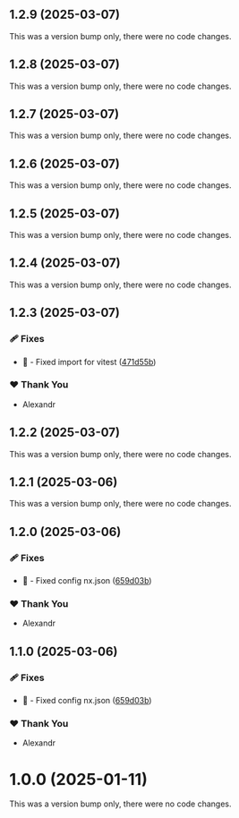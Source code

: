 ## 1.2.9 (2025-03-07)

This was a version bump only, there were no code changes.

## 1.2.8 (2025-03-07)

This was a version bump only, there were no code changes.

## 1.2.7 (2025-03-07)

This was a version bump only, there were no code changes.

## 1.2.6 (2025-03-07)

This was a version bump only, there were no code changes.

## 1.2.5 (2025-03-07)

This was a version bump only, there were no code changes.

## 1.2.4 (2025-03-07)

This was a version bump only, there were no code changes.

## 1.2.3 (2025-03-07)

### 🩹 Fixes

- 🐛 - Fixed import for vitest ([471d55b](https://github.com/Zilero232/dev-config-hub/commit/471d55b))

### ❤️ Thank You

- Alexandr

## 1.2.2 (2025-03-07)

This was a version bump only, there were no code changes.

## 1.2.1 (2025-03-06)

This was a version bump only, there were no code changes.

## 1.2.0 (2025-03-06)

### 🩹 Fixes

- 🐛 - Fixed config nx.json ([659d03b](https://github.com/Zilero232/dev-config-hub/commit/659d03b))

### ❤️ Thank You

- Alexandr

## 1.1.0 (2025-03-06)

### 🩹 Fixes

- 🐛 - Fixed config nx.json ([659d03b](https://github.com/Zilero232/dev-config-hub/commit/659d03b))

### ❤️ Thank You

- Alexandr

# 1.0.0 (2025-01-11)

This was a version bump only, there were no code changes.
